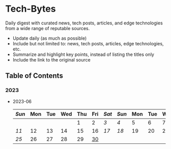 # Tech-Bytes

Daily digest with curated news, tech posts, articles, and edge technologies from a wide range of reputable sources.

- Update daily (as much as possible)
- Include but not limited to: news, tech posts, articles, edge technologies, etc.
- Summarize and highlight key points, instead of listing the titles only
- Include the link to the original source

## Table of Contents

### 2023

- 2023-06

    | *Sun* | Mon | Tue | Wed | Thu | Fri | *Sat* | *Sun* | Mon | Tue | Wed | Thu | Fri | *Sat* |
    |-----|-----|-----|-----|-----|-----|-----|-----|-----|-----|-----|-----|-----|-----|
    |     |     |     |     |  1  |  2  |  *3*  |  *4*  |  5  |  6  |  7  |  8  |  9  | *10*  |
    | *11*  | 12  | 13  | 14  | 15  | 16  | *17*  | *18*  | 19  | 20  | 21  | 22  | 23  | *24*  |
    | *25*  | 26  | 27  | 28  | 29  | [30][1]  |     |     |     |     |     |     |     |     |

[1]: posts/2023/2023-06-30.md
